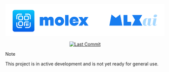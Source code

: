 <p align="center">
  <img src="assets/mlxai.png" width="600"/>
</p>

<p align="center">
<a href="https://github.com/molexai/mlxai" target="_blank">
    <img src="https://img.shields.io/github/last-commit/molexai/mlxai" alt="Last Commit">
</a>


> [!NOTE]
> This project is in active development and is not yet ready for general use.

